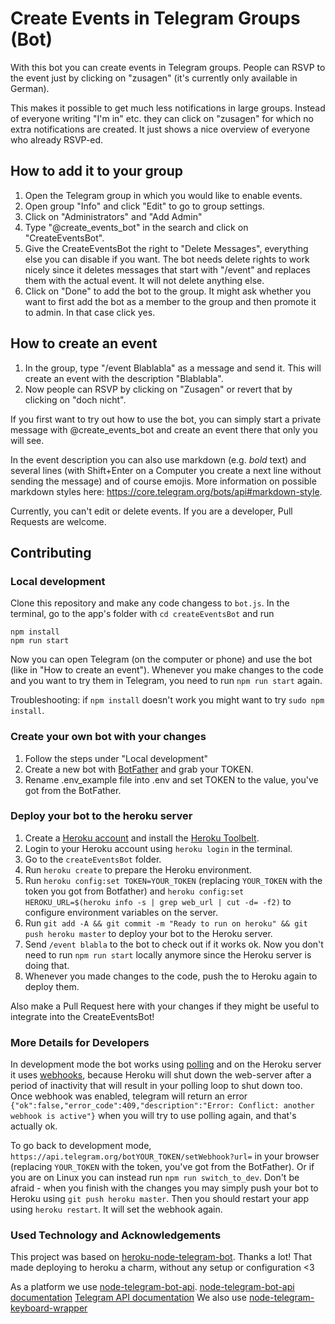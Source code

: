 # Create Events in Telegram Groups (Bot)

With this bot you can create events in Telegram groups. People can RSVP to the event just by clicking on "zusagen" (it's currently only available in German).

This makes it possible to get much less notifications in large groups. Instead of everyone writing "I'm in" etc. they can click on "zusagen" for which no extra notifications are created. It just shows a nice overview of everyone who already RSVP-ed.

## How to add it to your group

1. Open the Telegram group in which you would like to enable events.
2. Open group "Info" and click "Edit" to go to group settings.
3. Click on "Administrators" and "Add Admin"
4. Type "@create_events_bot" in the search and click on "CreateEventsBot".
5. Give the CreateEventsBot the right to "Delete Messages", everything else you can disable if you want.
   The bot needs delete rights to work nicely since it deletes messages that start with "/event" and replaces them with the actual event. It will not delete anything else.
6. Click on "Done" to add the bot to the group. It might ask whether you want to first add the bot as a member to the group and then promote it to admin. In that case click yes.

## How to create an event

1. In the group, type "/event Blablabla" as a message and send it. This will create an event with the description "Blablabla".
2. Now people can RSVP by clicking on "Zusagen" or revert that by clicking on "doch nicht".

If you first want to try out how to use the bot, you can simply start a private message with @create_events_bot and create an event there that only you will see.

In the event description you can also use markdown (e.g. _bold_ text) and several lines (with Shift+Enter on a Computer you create a next line without sending the message) and of course emojis. More information on possible markdown styles here: https://core.telegram.org/bots/api#markdown-style.

Currently, you can't edit or delete events. If you are a developer, Pull Requests are welcome.

## Contributing

### Local development

Clone this repository and make any code changess to `bot.js`. In the terminal, go to the app's folder with `cd createEventsBot` and run

```
npm install
npm run start
```

Now you can open Telegram (on the computer or phone) and use the bot (like in "How to create an event"). Whenever you make changes to the code and you want to try them in Telegram, you need to run `npm run start` again.

Troubleshooting: if `npm install` doesn't work you might want to try `sudo npm install`.

### Create your own bot with your changes

1. Follow the steps under "Local development"
2. Create a new bot with [BotFather](https://core.telegram.org/bots#3-how-do-i-create-a-bot) and grab your TOKEN.
3. Rename .env_example file into .env and set TOKEN to the value, you've got from the BotFather.

### Deploy your bot to the heroku server

1. Create a [Heroku account](https://heroku.com) and install the [Heroku Toolbelt](https://toolbelt.heroku.com/).
2. Login to your Heroku account using `heroku login` in the terminal.
3. Go to the `createEventsBot` folder.
4. Run `heroku create` to prepare the Heroku environment.
5. Run `heroku config:set TOKEN=YOUR_TOKEN` (replacing `YOUR_TOKEN` with the token you got from Botfather) and `heroku config:set HEROKU_URL=$(heroku info -s | grep web_url | cut -d= -f2)` to configure environment variables on the server.
6. Run `git add -A && git commit -m "Ready to run on heroku" && git push heroku master` to deploy your bot to the Heroku server.
7. Send `/event blabla` to the bot to check out if it works ok. Now you don't need to run `npm run start` locally anymore since the Heroku server is doing that.
8. Whenever you made changes to the code, push the to Heroku again to deploy them.

Also make a Pull Request here with your changes if they might be useful to integrate into the CreateEventsBot!

### More Details for Developers

In development mode the bot works using [polling](https://en.wikipedia.org/wiki/Push_technology#Long_polling) and on the Heroku server it uses [webhooks](https://core.telegram.org/bots/api#setwebhook), because Heroku will shut down the web-server after a period of inactivity that will result in your polling loop to shut down too. Once webhook was enabled, telegram will return an error `{"ok":false,"error_code":409,"description":"Error: Conflict: another webhook is active"}` when you will try to use polling again, and that's actually ok.

To go back to development mode, `https://api.telegram.org/botYOUR_TOKEN/setWebhook?url=` in your browser (replacing `YOUR_TOKEN` with the token, you've got from the BotFather). Or if you are on Linux you can instead run `npm run switch_to_dev`.
Don't be afraid - when you finish with the changes you may simply push your bot to Heroku using `git push heroku master`. Then you should restart your app using `heroku restart`. It will set the webhook again.

### Used Technology and Acknowledgements

This project was based on [heroku-node-telegram-bot](https://github.com/odditive/heroku-node-telegram-bot). Thanks a lot! That made deploying to heroku a charm, without any setup or configuration <3

As a platform we use [node-telegram-bot-api](https://github.com/yagop/node-telegram-bot-api).
[node-telegram-bot-api documentation](https://github.com/yagop/node-telegram-bot-api/blob/0b8ca03b54ac3361c2f656e2fa23c0e4423e49e5/doc/api.md)
[Telegram API documentation](https://core.telegram.org/bots/api)
We also use [node-telegram-keyboard-wrapper](https://github.com/alexandercerutti/node-telegram-keyboard-wrapper.)
